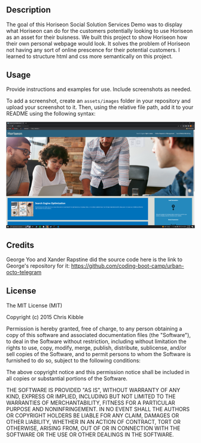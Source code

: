 # <Horiseon-Social-Solution-Services-Demo>

## Description
The goal of this Horiseon Social Solution Services Demo was to display what Horiseon can do for the customers potentially looking to use Horiseon as an asset for their buisness. 
We built this project to show Horiseon how their own personal webpage would look.
It solves the problem of Horiseon not having any sort of online prescence for their potential customers.
I learned to structure html and css more semantically on this project.
## Usage

Provide instructions and examples for use. Include screenshots as needed.

To add a screenshot, create an `assets/images` folder in your repository and upload your screenshot to it. Then, using the relative file path, add it to your README using the following syntax:

![website-screenshot](assets/images/screenshot.png)

## Credits
George Yoo and Xander Rapstine did the source code here is the link to George's repository for it: https://github.com/coding-boot-camp/urban-octo-telegram

## License

The MIT License (MIT)

Copyright (c) 2015 Chris Kibble

Permission is hereby granted, free of charge, to any person obtaining a copy of this software and associated documentation files (the "Software"), to deal in the Software without restriction, including without limitation the rights to use, copy, modify, merge, publish, distribute, sublicense, and/or sell copies of the Software, and to permit persons to whom the Software is furnished to do so, subject to the following conditions:

The above copyright notice and this permission notice shall be included in all copies or substantial portions of the Software.

THE SOFTWARE IS PROVIDED "AS IS", WITHOUT WARRANTY OF ANY KIND, EXPRESS OR IMPLIED, INCLUDING BUT NOT LIMITED TO THE WARRANTIES OF MERCHANTABILITY, FITNESS FOR A PARTICULAR PURPOSE AND NONINFRINGEMENT. IN NO EVENT SHALL THE AUTHORS OR COPYRIGHT HOLDERS BE LIABLE FOR ANY CLAIM, DAMAGES OR OTHER LIABILITY, WHETHER IN AN ACTION OF CONTRACT, TORT OR OTHERWISE, ARISING FROM, OUT OF OR IN CONNECTION WITH THE SOFTWARE OR THE USE OR OTHER DEALINGS IN THE SOFTWARE.
